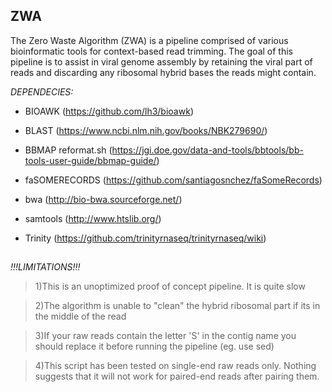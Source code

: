 ## ZWA

The Zero Waste Algorithm (ZWA) is a pipeline comprised of various bioinformatic tools for context-based read trimming. The goal of this pipeline is to assist in viral genome assembly by retaining the viral part of reads and discarding any ribosomal hybrid bases the reads might contain.




_DEPENDECIES:_

- BIOAWK (https://github.com/lh3/bioawk)

- BLAST  (https://www.ncbi.nlm.nih.gov/books/NBK279690/)

- BBMAP reformat.sh  (https://jgi.doe.gov/data-and-tools/bbtools/bb-tools-user-guide/bbmap-guide/)

- faSOMERECORDS (https://github.com/santiagosnchez/faSomeRecords)

- bwa (http://bio-bwa.sourceforge.net/)

- samtools (http://www.htslib.org/)

- Trinity (https://github.com/trinityrnaseq/trinityrnaseq/wiki)



##




_!!!LIMITATIONS!!!_

> 1)This is an unoptimized proof of concept pipeline. It is quite slow

> 2)The algorithm is unable to "clean" the hybrid ribosomal part if its in the middle of the read

> 3)If your raw reads contain the letter 'S' in the contig name you should replace it before running the pipeline (eg. use sed)

> 4)This script has been tested on single-end raw reads only. Nothing suggests that it will not work for paired-end reads after pairing them.
